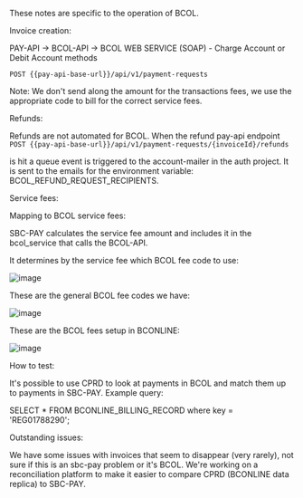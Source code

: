 These notes are specific to the operation of BCOL. 

Invoice creation:

PAY-API -> BCOL-API -> BCOL WEB SERVICE (SOAP) - Charge Account or Debit Account methods 

`POST {{pay-api-base-url}}/api/v1/payment-requests`

Note: We don't send along the amount for the transactions fees, we use the appropriate code to bill for the correct service fees.

Refunds:

Refunds are not automated for BCOL. When the refund pay-api endpoint
`POST {{pay-api-base-url}}/api/v1/payment-requests/{invoiceId}/refunds`

is hit a queue event is triggered to the account-mailer in the auth project. It is sent to the emails for the environment variable:
BCOL_REFUND_REQUEST_RECIPIENTS.

Service fees:

Mapping to BCOL service fees:

SBC-PAY calculates the service fee amount and includes it in the bcol_service that calls the BCOL-API. 

It determines by the service fee which BCOL fee code to use:

![image](https://user-images.githubusercontent.com/3484109/233172026-8bfaeeac-ea4f-45fb-842d-8fd918aa879b.png)

These are the general BCOL fee codes we have:

![image](https://user-images.githubusercontent.com/3484109/233171890-cd840bde-c10a-45ea-88c1-0d0e3dd0ba7c.png)

These are the BCOL fees setup in BCONLINE:

![image](https://user-images.githubusercontent.com/3484109/233184831-d8e55393-adfd-48a6-9330-a2ba9194a434.png)

How to test:

It's possible to use CPRD to look at payments in BCOL and match them up to payments in SBC-PAY. Example query:

SELECT * FROM BCONLINE_BILLING_RECORD where key = 'REG01788290';

Outstanding issues:

We have some issues with invoices that seem to disappear (very rarely), not sure if this is an sbc-pay problem or it's BCOL.
We're working on a reconciliation platform to make it easier to compare CPRD (BCONLINE data replica) to SBC-PAY.
